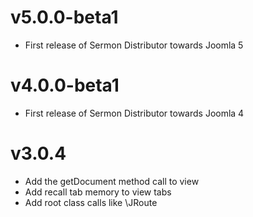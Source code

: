 # v5.0.0-beta1

- First release of Sermon Distributor towards Joomla 5

# v4.0.0-beta1

- First release of Sermon Distributor towards Joomla 4

# v3.0.4

- Add the getDocument method call to view
- Add recall tab memory to view tabs
- Add root class calls like \JRoute